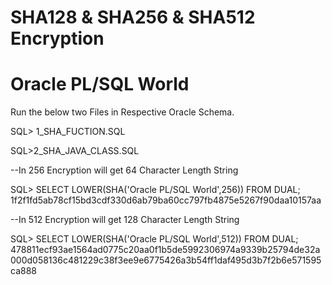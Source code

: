 # SHA128 & SHA256 & SHA512 Encryption
# Oracle PL/SQL World

Run the below two Files in Respective Oracle Schema.

SQL> 1_SHA_FUCTION.SQL

SQL>2_SHA_JAVA_CLASS.SQL

--In 256 Encryption will get 64 Character Length String

SQL> SELECT LOWER(SHA('Oracle PL/SQL World',256)) FROM DUAL; 1f2f1fd5ab78cf15bd3cdf330d6ab79ba60cc797fb4875e5267f90daa10157aa

--In 512 Encryption will get 128 Character Length String

SQL> SELECT LOWER(SHA('Oracle PL/SQL World',512)) FROM DUAL; 478811ecf93ae1564ad0775c20aa0f1b5de5992306974a9339b25794de32a000d058136c481229c38f3ee9e6775426a3b54ff1daf495d3b7f2b6e571595ca888
